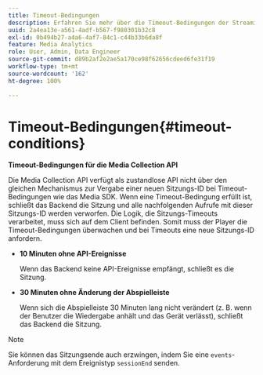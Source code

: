 ```yaml
---
title: Timeout-Bedingungen
description: Erfahren Sie mehr über die Timeout-Bedingungen der Streaming-Mediensammlungs-API.
uuid: 2a4ea13e-a561-4adf-b567-f980301b32c8
exl-id: 0b494b27-a4a6-4af7-84c1-c44b33b6da8f
feature: Media Analytics
role: User, Admin, Data Engineer
source-git-commit: d89b2af2e2ae5a170ce98f62656cdeed6fe31f19
workflow-type: tm+mt
source-wordcount: '162'
ht-degree: 100%

---
```


# Timeout-Bedingungen{#timeout-conditions}

**Timeout-Bedingungen für die Media Collection API**

Die Media Collection API verfügt als zustandlose API nicht über den gleichen Mechanismus zur Vergabe einer neuen Sitzungs-ID bei Timeout-Bedingungen wie das Media SDK. Wenn eine Timeout-Bedingung erfüllt ist, schließt das Backend die Sitzung und alle nachfolgenden Aufrufe mit dieser Sitzungs-ID werden verworfen. Die Logik, die Sitzungs-Timeouts verarbeitet, muss sich auf dem Client befinden. Somit muss der Player die Timeout-Bedingungen überwachen und bei Timeouts eine neue Sitzungs-ID anfordern.

* **10 Minuten ohne API-Ereignisse**

   Wenn das Backend keine API-Ereignisse empfängt, schließt es die Sitzung.
* **30 Minuten ohne Änderung der Abspielleiste**

   Wenn sich die Abspielleiste 30 Minuten lang nicht verändert (z. B. wenn der Benutzer die Wiedergabe anhält und das Gerät verlässt), schließt das Backend die Sitzung.

>[!NOTE]
>
>Sie können das Sitzungsende auch erzwingen, indem Sie eine `events`-Anforderung mit dem Ereignistyp `sessionEnd` senden.
